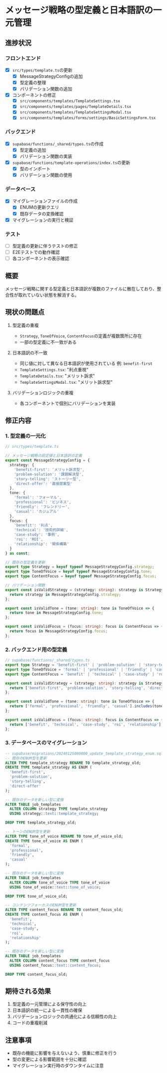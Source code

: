 # メッセージ戦略の型定義と日本語訳の一元管理

## 進捗状況

### フロントエンド
- [x] `src/types/template.ts`の更新
  - [x] MessageStrategyConfigの追加
  - [x] 型定義の整理
  - [x] バリデーション関数の追加
- [x] コンポーネントの修正
  - [x] `src/components/templates/TemplateSettings.tsx`
  - [x] `src/components/templates/pages/TemplateDetails.tsx`
  - [x] `src/components/templates/TemplateSettingsModal.tsx`
  - [x] `src/components/templates/forms/settings/BasicSettingsForm.tsx`

### バックエンド
- [x] `supabase/functions/_shared/types.ts`の作成
  - [x] 型定義の追加
  - [x] バリデーション関数の実装
- [x] `supabase/functions/template-operations/index.ts`の更新
  - [x] 型のインポート
  - [x] バリデーション関数の使用

### データベース
- [x] マイグレーションファイルの作成
  - [x] ENUMの更新クエリ
  - [x] 既存データの変換確認
- [x] マイグレーションの実行と検証

### テスト
- [ ] 型定義の更新に伴うテストの修正
- [ ] E2Eテストでの動作確認
- [ ] 各コンポーネントの表示確認

## 概要
メッセージ戦略に関する型定義と日本語訳が複数のファイルに散在しており、整合性が取れていない状態を解消する。

## 現状の問題点
1. 型定義の重複
   - `Strategy`, `ToneOfVoice`, `ContentFocus`の定義が複数箇所に存在
   - 一部の型定義に不一致がある

2. 日本語訳の不一致
   - 同じ値に対して異なる日本語訳が使用されている
   例: `benefit-first`
   - `TemplateSettings.tsx`: "利点重視"
   - `TemplateDetails.tsx`: "メリット訴求"
   - `TemplateSettingsModal.tsx`: "メリット訴求型"

3. バリデーションロジックの重複
   - 各コンポーネントで個別にバリデーションを実装

## 修正内容

### 1. 型定義の一元化
```typescript
// src/types/template.ts

// メッセージ戦略の設定値と日本語訳の定義
export const MessageStrategyConfig = {
  strategy: {
    'benefit-first': 'メリット訴求型',
    'problem-solution': '課題解決型',
    'story-telling': 'ストーリー型',
    'direct-offer': '直接提案型'
  },
  tone: {
    'formal': 'フォーマル',
    'professional': 'ビジネス',
    'friendly': 'フレンドリー',
    'casual': 'カジュアル'
  },
  focus: {
    'benefit': '利点',
    'technical': '技術的詳細',
    'case-study': '事例',
    'roi': 'ROI',
    'relationship': '関係構築'
  }
} as const;

// 既存の型定義を更新
export type Strategy = keyof typeof MessageStrategyConfig.strategy;
export type ToneOfVoice = keyof typeof MessageStrategyConfig.tone;
export type ContentFocus = keyof typeof MessageStrategyConfig.focus;

// バリデーション関数
export const isValidStrategy = (strategy: string): strategy is Strategy => {
  return strategy in MessageStrategyConfig.strategy;
};

export const isValidTone = (tone: string): tone is ToneOfVoice => {
  return tone in MessageStrategyConfig.tone;
};

export const isValidFocus = (focus: string): focus is ContentFocus => {
  return focus in MessageStrategyConfig.focus;
};
```

### 2. バックエンド用の型定義
```typescript
// supabase/functions/_shared/types.ts
export type Strategy = 'benefit-first' | 'problem-solution' | 'story-telling' | 'direct-offer';
export type ToneOfVoice = 'formal' | 'professional' | 'friendly' | 'casual';
export type ContentFocus = 'benefit' | 'technical' | 'case-study' | 'roi' | 'relationship';

export const isValidStrategy = (strategy: string): strategy is Strategy => {
  return ['benefit-first', 'problem-solution', 'story-telling', 'direct-offer'].includes(strategy);
};

export const isValidTone = (tone: string): tone is ToneOfVoice => {
  return ['formal', 'professional', 'friendly', 'casual'].includes(tone);
};

export const isValidFocus = (focus: string): focus is ContentFocus => {
  return ['benefit', 'technical', 'case-study', 'roi', 'relationship'].includes(focus);
};
```

### 3. データベースのマイグレーション
```sql
-- supabase/migrations/20240125000000_update_template_strategy_enum.sql
-- 既存のENUM型を更新
ALTER TYPE template_strategy RENAME TO template_strategy_old;
CREATE TYPE template_strategy AS ENUM (
  'benefit-first',
  'problem-solution',
  'story-telling',
  'direct-offer'
);

-- 既存のデータを新しい型に変換
ALTER TABLE job_templates
  ALTER COLUMN strategy TYPE template_strategy
  USING strategy::text::template_strategy;

DROP TYPE template_strategy_old;

-- トーンのENUM型を更新
ALTER TYPE tone_of_voice RENAME TO tone_of_voice_old;
CREATE TYPE tone_of_voice AS ENUM (
  'formal',
  'professional',
  'friendly',
  'casual'
);

-- 既存のデータを新しい型に変換
ALTER TABLE job_templates
  ALTER COLUMN tone_of_voice TYPE tone_of_voice
  USING tone_of_voice::text::tone_of_voice;

DROP TYPE tone_of_voice_old;

-- コンテンツフォーカスのENUM型を更新
ALTER TYPE content_focus RENAME TO content_focus_old;
CREATE TYPE content_focus AS ENUM (
  'benefit',
  'technical',
  'case-study',
  'roi',
  'relationship'
);

-- 既存のデータを新しい型に変換
ALTER TABLE job_templates
  ALTER COLUMN content_focus TYPE content_focus
  USING content_focus::text::content_focus;

DROP TYPE content_focus_old;
```

## 期待される効果
1. 型定義の一元管理による保守性の向上
2. 日本語訳の統一による一貫性の確保
3. バリデーションロジックの共通化による信頼性の向上
4. コードの重複削減

## 注意事項
- 既存の機能に影響を与えないよう、慎重に修正を行う
- 型の変更による影響範囲を十分に確認
- マイグレーション実行時のダウンタイムに注意 